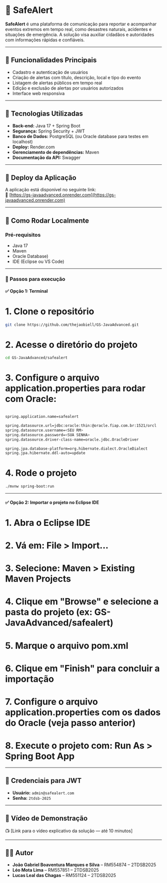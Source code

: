 # 🚨 SafeAlert

**SafeAlert** é uma plataforma de comunicação para reportar e acompanhar eventos extremos em tempo real, como desastres naturais, acidentes e situações de emergência. A solução visa auxiliar cidadãos e autoridades com informações rápidas e confiáveis.

---

## 📌 Funcionalidades Principais

- Cadastro e autenticação de usuários
- Criação de alertas com título, descrição, local e tipo do evento
- Listagem de alertas públicos em tempo real
- Edição e exclusão de alertas por usuários autorizados
- Interface web responsiva

---

## 🧪 Tecnologias Utilizadas

- **Back-end:** Java 17 + Spring Boot
- **Segurança:** Spring Security + JWT
- **Banco de Dados:** PostgreSQL (ou Oracle database para testes em localhost)
- **Deploy:** Render.com
- **Gerenciamento de dependências:** Maven
- **Documentação da API:** Swagger

---

## 🚀 Deploy da Aplicação

A aplicação está disponível no seguinte link:  
🔗 [https://gs-javaadvanced.onrender.com](https://gs-javaadvanced.onrender.com)

---

## 📁 Como Rodar Localmente

### Pré-requisitos

- Java 17
- Maven
- Oracle Database)
- IDE (Eclipse ou VS Code)

---

### 🔧 Passos para execução

#### ✅ Opção 1: Terminal

# 1. Clone o repositório
```bash
git clone https://github.com/thejaobiell/GS-JavaAdvanced.git
```

# 2. Acesse o diretório do projeto
```bash
cd GS-JavaAdvanced/safealert
```

# 3. Configure o arquivo application.properties para rodar com Oracle:
```bash

spring.application.name=safealert

spring.datasource.url=jdbc:oracle:thin:@oracle.fiap.com.br:1521/orcl
spring.datasource.username=<SEU RM>
spring.datasource.password=<SUA SENHA>
spring.datasource.driver-class-name=oracle.jdbc.OracleDriver

spring.jpa.database-platform=org.hibernate.dialect.OracleDialect
spring.jpa.hibernate.ddl-auto=update
```

# 4. Rode o projeto
```bash
./mvnw spring-boot:run
```

---

#### ✅ Opção 2: Importar o projeto no Eclipse IDE

# 1. Abra o Eclipse IDE

# 2. Vá em: File > Import...

# 3. Selecione: Maven > Existing Maven Projects

# 4. Clique em "Browse" e selecione a pasta do projeto (ex: GS-JavaAdvanced/safealert)

# 5. Marque o arquivo pom.xml

# 6. Clique em "Finish" para concluir a importação

# 7. Configure o arquivo application.properties com os dados do Oracle (veja passo anterior)

# 8. Execute o projeto com: Run As > Spring Boot App

---

## 🔐 Credenciais para JWT

* **Usuário:** `admin@safealert.com`
* **Senha:** `2tdsb-2025`

---

## 🎥 Vídeo de Demonstração

📺 \[Link para o vídeo explicativo da solução — até 10 minutos]

---

## 👨‍💻 Autor

* **João Gabriel Boaventura Marques e Silva** – RM554874 – 2TDSB2025
* **Léo Mota Lima** – RM557851 – 2TDSB2025
* **Lucas Leal das Chagas** – RM551124 – 2TDSB2025
